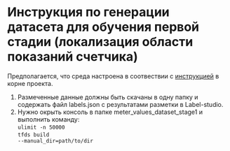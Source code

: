 # Инструкция по генерации датасета для обучения первой стадии (локализация области показаний счетчика)

Предполагается, что среда настроена в соотвествии с [инструкцией](./README.md) в корне проекта.
1. Размеченные данные должны быть скачаны в одну папку и содержать файл labels.json с результатами разметки в Label-studio.
2. Нужно окрыть консоль в папке meter_values_dataset_stage1 и выполнить команду:<br>
    <code>ulimit -n 50000</code><br>
    <code>tfds build --manual_dir=path/to/dir</code>
